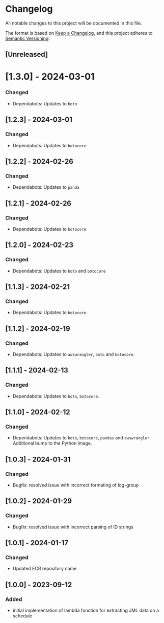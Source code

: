 <!-- markdownlint-disable MD003 -->

# Changelog

All notable changes to this project will be documented in this file.

The format is based on [Keep a Changelog](https://keepachangelog.com/en/1.0.0/),
and this project adheres to [Semantic Versioning](https://semver.org/spec/v2.0.0.html).

## [Unreleased]

# [1.3.0] - 2024-03-01

### Changed

- Dependabots: Updates to `boto`

## [1.2.3] - 2024-03-01

### Changed

- Dependabots: Updates to `botocore`

## [1.2.2] - 2024-02-26

### Changed

- Dependabots: Updates to `panda`

## [1.2.1] - 2024-02-26

### Changed

- Dependabots: Updates to `botocore`

## [1.2.0] - 2024-02-23

### Changed

- Dependabots: Updates to `boto` and `botocore`

## [1.1.3] - 2024-02-21

### Changed

- Dependabots: Updates to `botocore`.

## [1.1.2] - 2024-02-19

### Changed

- Dependabots: Updates to `awswrangler`, `boto` and `botocore`.

## [1.1.1] - 2024-02-13

### Changed

- Dependabots: Updates to `boto`, `botocore`.

## [1.1.0] - 2024-02-12

### Changed

- Dependabots: Updates to `boto`, `botocore`, `pandas` and `awswrangler`.
Additional bump to the Python image.

## [1.0.3] - 2024-01-31

### Changed

- Bugfix: resolved issue with incorrect formating of log-group

## [1.0.2] - 2024-01-29

### Changed

- Bugfix: resolved issue with incorrect parsing of ID strings

## [1.0.1] - 2024-01-17

### Changed

- Updated ECR repository name

## [1.0.0] - 2023-09-12

### Added

- initial implementation of lambda function for extracting JML data on a schedule
